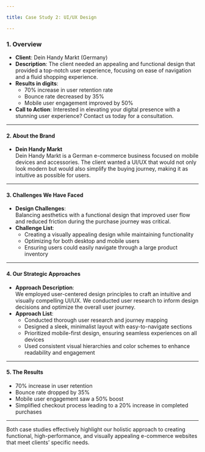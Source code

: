 ```yaml
---

title: Case Study 2: UI/UX Design

---
```


### 1. **Overview**

- **Client**: Dein Handy Markt (Germany)
- **Description**: The client needed an appealing and functional design that provided a top-notch user experience, focusing on ease of navigation and a fluid shopping experience.
- **Results in digits**:
  - 70% increase in user retention rate
  - Bounce rate decreased by 35%
  - Mobile user engagement improved by 50%
- **Call to Action**: Interested in elevating your digital presence with a stunning user experience? Contact us today for a consultation.

---

#### 2. **About the Brand**

- **Dein Handy Markt**  
  Dein Handy Markt is a German e-commerce business focused on mobile devices and accessories. The client wanted a UI/UX that would not only look modern but would also simplify the buying journey, making it as intuitive as possible for users.

---

#### 3. **Challenges We Have Faced**

- **Design Challenges**:  
  Balancing aesthetics with a functional design that improved user flow and reduced friction during the purchase journey was critical.
- **Challenge List**:
  - Creating a visually appealing design while maintaining functionality
  - Optimizing for both desktop and mobile users
  - Ensuring users could easily navigate through a large product inventory

---

#### 4. **Our Strategic Approaches**

- **Approach Description**:  
  We employed user-centered design principles to craft an intuitive and visually compelling UI/UX. We conducted user research to inform design decisions and optimize the overall user journey.
- **Approach List**:
  - Conducted thorough user research and journey mapping
  - Designed a sleek, minimalist layout with easy-to-navigate sections
  - Prioritized mobile-first design, ensuring seamless experiences on all devices
  - Used consistent visual hierarchies and color schemes to enhance readability and engagement

---

#### 5. **The Results**

- 70% increase in user retention
- Bounce rate dropped by 35%
- Mobile user engagement saw a 50% boost
- Simplified checkout process leading to a 20% increase in completed purchases

---

Both case studies effectively highlight our holistic approach to creating functional, high-performance, and visually appealing e-commerce websites that meet clients’ specific needs.
